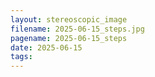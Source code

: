 ```yaml
---
layout: stereoscopic_image
filename: 2025-06-15_steps.jpg
pagename: 2025-06-15_steps
date: 2025-06-15
tags:
---
```

